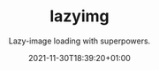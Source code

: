 ---
title: "lazyimg"
date: "2021-11-30T18:39:20+01:00"
subtitle: Lazy-image loading with superpowers.
image: "gallery/lazyimg.png"
alt: "hugo-mods/lazyimg"
# color: "#fff"
#hoverColor: "#fff"
github: 
    repo: "hugo-mods/lazyimg"
    showInfo: true
    showButtons: false
buttons:
  - i18n: get 
    icon: get
    url: "https://github.com/hugo-mods/lazyimg"
  - i18n: example 
    icon: example
    url: "https://hugo-mods-lazyimg.netlify.app/"
draft: false
---